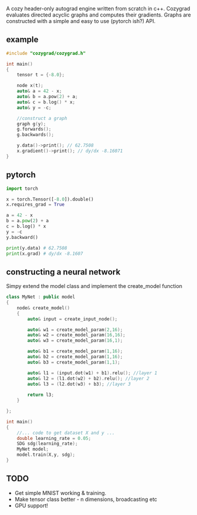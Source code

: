 A cozy header-only autograd engine written from scratch in c++. Cozygrad evaluates directed acyclic graphs and computes their gradients. Graphs are constructed with a simple and easy to use (pytorch ish?) API. 

## example

```c++
#include "cozygrad/cozygrad.h"

int main()
{
    tensor t = {-8.0};

    node x(t);
    auto& a = 42 - x;
    auto& b = a.pow(2) + a;
    auto& c = b.log() * x;
    auto& y = -c;

    //construct a graph
    graph g(y);
    g.forwards();
    g.backwards();

    y.data()->print(); // 62.7508
    x.gradient()->print(); // dy/dx -8.16071
}
```

## pytorch
```python
import torch

x = torch.Tensor([-8.0]).double()
x.requires_grad = True

a = 42 - x
b = a.pow(2) + a
c = b.log() * x
y = -c
y.backward()

print(y.data) # 62.7508
print(x.grad) # dy/dx -8.1607

```

## constructing a neural network
Simpy extend the model class and implement the create_model function
```c++
class MyNet : public model
{
    node& create_model()
    {
        auto& input = create_input_node();

        auto& w1 = create_model_param(2,16);
        auto& w2 = create_model_param(16,16);
        auto& w3 = create_model_param(16,1);

        auto& b1 = create_model_param(1,16);
        auto& b2 = create_model_param(1,16);
        auto& b3 = create_model_param(1,1);

        auto& l1 = (input.dot(w1) + b1).relu(); //layer 1
        auto& l2 = (l1.dot(w2) + b2).relu(); //layer 2
        auto& l3 = (l2.dot(w3) + b3); //layer 3
        
        return l3;
    }

};

int main()
{
    //... code to get dataset X and y ...
    double learning_rate = 0.05;
    SDG sdg(learning_rate);
    MyNet model;
    model.train(X,y, sdg);
}


```

## TODO
* Get simple MNIST working & training.
* Make tensor class better - n dimensions, broadcasting etc
* GPU support!



